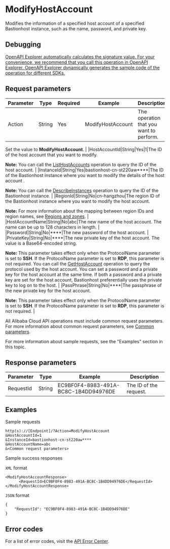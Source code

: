 # ModifyHostAccount

Modifies the information of a specified host account of a specified Bastionhost instance, such as the name, password, and private key.

## Debugging

[OpenAPI Explorer automatically calculates the signature value. For your convenience, we recommend that you call this operation in OpenAPI Explorer. OpenAPI Explorer dynamically generates the sample code of the operation for different SDKs.](https://api.aliyun.com/#product=Yundun-bastionhost&api=ModifyHostAccount&type=RPC&version=2019-12-09)

## Request parameters

|Parameter|Type|Required|Example|Description|
|---------|----|--------|-------|-----------|
|Action|String|Yes|ModifyHostAccount|The operation that you want to perform.

 Set the value to **ModifyHostAccount**. |
|HostAccountId|String|Yes|1|The ID of the host account that you want to modify.

 **Note:** You can call the [ListHostAccounts](~~204372~~) operation to query the ID of the host account. |
|InstanceId|String|Yes|bastionhost-cn-st220aw\*\*\*\*|The ID of the Bastionhost instance where you want to modify the details of the host account .

 **Note:** You can call the [DescribeInstances](~~153281~~) operation to query the ID of the Bastionhost instance. |
|RegionId|String|No|cn-hangzhou|The region ID of the Bastionhost instance where you want to modify the host account.

 **Note:** For more information about the mapping between region IDs and region names, see [Regions and zones](~~40654~~). |
|HostAccountName|String|No|abc|The new name of the host account. The name can be up to 128 characters in length. |
|Password|String|No|\*\*\*\*|The new password of the host account. |
|PrivateKey|String|No|\*\*\*\*|The new private key of the host account. The value is a Base64-encoded string.

 **Note:** This parameter takes effect only when the ProtocolName parameter is set to **SSH**. If the ProtocolName parameter is set to **RDP**, this parameter is not required. You can call the [GetHostAccount](~~204391~~) operation to query the protocol used by the host account. You can set a password and a private key for the host account at the same time. If both a password and a private key are set for the host account, Bastionhost preferentially uses the private key to log on to the host. |
|PassPhrase|String|No|\*\*\*\*|The passphrase of the new private key for the host account.

 **Note:** This parameter takes effect only when the ProtocolName parameter is set to **SSH**. If the ProtocolName parameter is set to **RDP**, this parameter is not required. |

All Alibaba Cloud API operations must include common request parameters. For more information about common request parameters, see [Common parameters](~~148139~~).

For more information about sample requests, see the "Examples" section in this topic.

## Response parameters

|Parameter|Type|Example|Description|
|---------|----|-------|-----------|
|RequestId|String|EC9BF0F4-8983-491A-BC8C-1B4DD94976DE|The ID of the request. |

## Examples

Sample requests

```
http(s)://[Endpoint]/?Action=ModifyHostAccount
&HostAccountId=1
&InstanceId=bastionhost-cn-st220aw****
&HostAccountName=abc
&<Common request parameters>
```

Sample success responses

`XML` format

```
<ModifyHostAccountResponse>
      <RequestId>EC9BF0F4-8983-491A-BC8C-1B4DD94976DE</RequestId>
</ModifyHostAccountResponse>
```

`JSON` format

```
{
	"RequestId": "EC9BF0F4-8983-491A-BC8C-1B4DD94976DE"
}
```

## Error codes

For a list of error codes, visit the [API Error Center](https://error-center.alibabacloud.com/status/product/Yundun-bastionhost).

